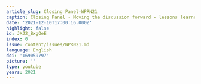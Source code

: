 ```yaml
---
article_slug: Closing Panel-WPRN21
caption: Closing Panel - Moving the discussion forward - lessons learned and next steps
date: '2021-12-10T17:00:16.000Z'
highlight: false
id: JXJ2_BxgOeE
index: 0
issue: content/issues/WPRN21.md
language: English
doi: '169059797'
picture: ''
type: youtube
years: 2021
---
```

